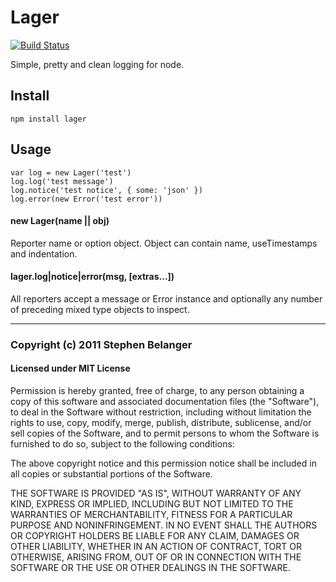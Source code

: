 # Lager
[![Build Status](https://travis-ci.org/Qard/lager.png)](https://travis-ci.org/Qard/lager)

Simple, pretty and clean logging for node.

## Install

    npm install lager

## Usage

    var log = new Lager('test')
    log.log('test message')
    log.notice('test notice', { some: 'json' })
    log.error(new Error('test error'))

#### new Lager(name || obj)
Reporter name or option object. Object can contain name, useTimestamps and indentation.

#### lager.log|notice|error(msg, [extras...])
All reporters accept a message or Error instance and optionally any number of preceding mixed type objects to inspect.

---

### Copyright (c) 2011 Stephen Belanger
#### Licensed under MIT License

Permission is hereby granted, free of charge, to any person obtaining a copy of this software and associated documentation files (the "Software"), to deal in the Software without restriction, including without limitation the rights to use, copy, modify, merge, publish, distribute, sublicense, and/or sell copies of the Software, and to permit persons to whom the Software is furnished to do so, subject to the following conditions:

The above copyright notice and this permission notice shall be included in all copies or substantial portions of the Software.

THE SOFTWARE IS PROVIDED "AS IS", WITHOUT WARRANTY OF ANY KIND, EXPRESS OR IMPLIED, INCLUDING BUT NOT LIMITED TO THE WARRANTIES OF MERCHANTABILITY, FITNESS FOR A PARTICULAR PURPOSE AND NONINFRINGEMENT. IN NO EVENT SHALL THE AUTHORS OR COPYRIGHT HOLDERS BE LIABLE FOR ANY CLAIM, DAMAGES OR OTHER LIABILITY, WHETHER IN AN ACTION OF CONTRACT, TORT OR OTHERWISE, ARISING FROM, OUT OF OR IN CONNECTION WITH THE SOFTWARE OR THE USE OR OTHER DEALINGS IN THE SOFTWARE.